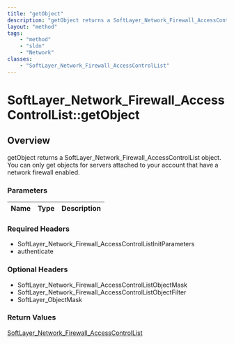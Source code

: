 ```yaml
---
title: "getObject"
description: "getObject returns a SoftLayer_Network_Firewall_AccessControlList object. You can only get objects for servers attached t... "
layout: "method"
tags:
    - "method"
    - "sldn"
    - "Network"
classes:
    - "SoftLayer_Network_Firewall_AccessControlList"
---
```

# SoftLayer_Network_Firewall_AccessControlList::getObject
## Overview 
getObject returns a SoftLayer_Network_Firewall_AccessControlList object. You can only get objects for servers attached to your account that have a network firewall enabled. 

### Parameters 
|Name | Type | Description |
| --- | --- | --- |


### Required Headers
* SoftLayer_Network_Firewall_AccessControlListInitParameters
* authenticate

### Optional Headers
* SoftLayer_Network_Firewall_AccessControlListObjectMask
* SoftLayer_Network_Firewall_AccessControlListObjectFilter
* SoftLayer_ObjectMask

### Return Values
<a href='/reference/datatypes/SoftLayer_Network_Firewall_AccessControlList'>SoftLayer_Network_Firewall_AccessControlList </a>


